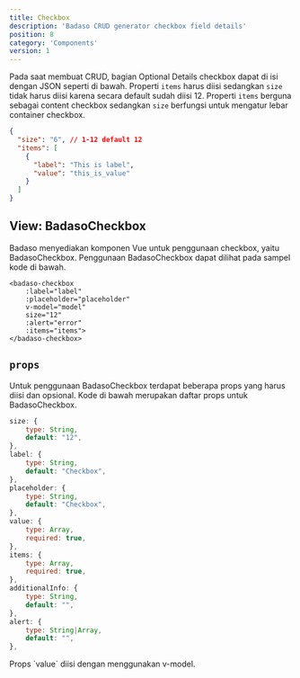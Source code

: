 ```yaml
---
title: Checkbox
description: 'Badaso CRUD generator checkbox field details'
position: 8
category: 'Components'
version: 1
---
```


Pada saat membuat CRUD, bagian Optional Details checkbox dapat di isi dengan JSON seperti di bawah. Properti `items` harus diisi sedangkan `size` tidak harus diisi karena secara default sudah diisi 12. Properti `items` berguna sebagai content checkbox sedangkan `size` berfungsi untuk mengatur lebar container checkbox.

```json
{
  "size": "6", // 1-12 default 12
  "items": [
    {
      "label": "This is label",
      "value": "this_is_value"
    }
  ]
}
```

## View: BadasoCheckbox

Badaso menyediakan komponen Vue untuk penggunaan checkbox, yaitu BadasoCheckbox. Penggunaan BadasoCheckbox dapat dilihat pada sampel kode di bawah.

```vue
<badaso-checkbox
    :label="label"
    :placeholder="placeholder"
    v-model="model"
    size="12"
    :alert="error"
    :items="items">
</badaso-checkbox>
```

## `props`

Untuk penggunaan BadasoCheckbox terdapat beberapa props yang harus diisi dan opsional. Kode di bawah merupakan daftar props untuk BadasoCheckbox.

```js
size: {
    type: String,
    default: "12",
},
label: {
    type: String,
    default: "Checkbox",
},
placeholder: {
    type: String,
    default: "Checkbox",
},
value: {
    type: Array,
    required: true,
},
items: {
    type: Array,
    required: true,
},
additionalInfo: {
    type: String,
    default: "",
},
alert: {
    type: String|Array,
    default: "",
},
```

<alert>
Props `value` diisi dengan menggunakan v-model.
</alert>